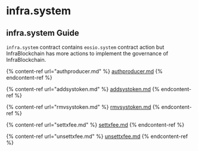 # infra.system

## infra.system Guide

`infra.system` contract contains `eosio.system` contract action but InfraBlockchain has more actions to implement the governance of InfraBlockchain.

{% content-ref url="authproducer.md" %}
[authproducer.md](authproducer.md)
{% endcontent-ref %}

{% content-ref url="addsystoken.md" %}
[addsystoken.md](addsystoken.md)
{% endcontent-ref %}

{% content-ref url="rmvsystoken.md" %}
[rmvsystoken.md](rmvsystoken.md)
{% endcontent-ref %}

{% content-ref url="settxfee.md" %}
[settxfee.md](settxfee.md)
{% endcontent-ref %}

{% content-ref url="unsettxfee.md" %}
[unsettxfee.md](unsettxfee.md)
{% endcontent-ref %}
